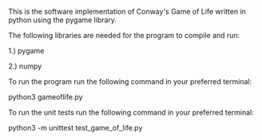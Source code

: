 This is the software implementation of Conway's Game of Life written in python using the pygame library.

The following libraries are needed for the program to compile and run:

1.) pygame

2.) numpy

To run the program run the following command in your preferred terminal:

python3 gameoflife.py


To run the unit tests run the following command in your preferred terminal:

python3 -m unittest test_game_of_life.py
